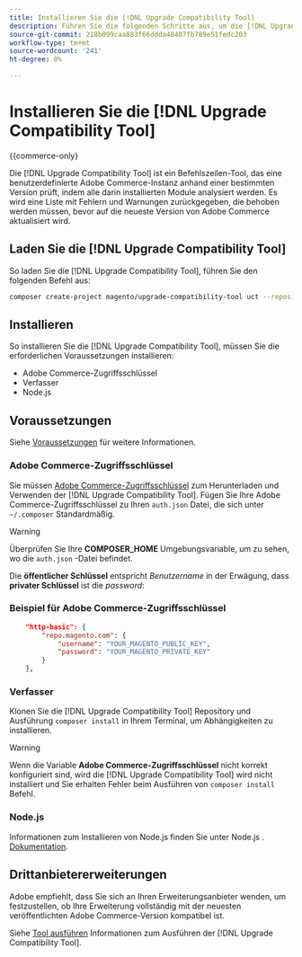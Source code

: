```yaml
---
title: Installieren Sie die [!DNL Upgrade Compatibility Tool]
description: Führen Sie die folgenden Schritte aus, um die [!DNL Upgrade Compatibility Tool] für Ihr Adobe Commerce-Projekt.
source-git-commit: 218b099caa883f66ddda48407fb789e51fedc203
workflow-type: tm+mt
source-wordcount: '241'
ht-degree: 0%

---
```



# Installieren Sie die [!DNL Upgrade Compatibility Tool]

{{commerce-only}

Die [!DNL Upgrade Compatibility Tool] ist ein Befehlszeilen-Tool, das eine benutzerdefinierte Adobe Commerce-Instanz anhand einer bestimmten Version prüft, indem alle darin installierten Module analysiert werden. Es wird eine Liste mit Fehlern und Warnungen zurückgegeben, die behoben werden müssen, bevor auf die neueste Version von Adobe Commerce aktualisiert wird.

## Laden Sie die [!DNL Upgrade Compatibility Tool]

So laden Sie die [!DNL Upgrade Compatibility Tool], führen Sie den folgenden Befehl aus:

```bash
composer create-project magento/upgrade-compatibility-tool uct --repository https://repo.magento.com
```

## Installieren

So installieren Sie die [!DNL Upgrade Compatibility Tool], müssen Sie die erforderlichen Voraussetzungen installieren:

* Adobe Commerce-Zugriffsschlüssel
* Verfasser
* Node.js

## Voraussetzungen

Siehe [Voraussetzungen](../upgrade-compatibility-tool/prerequisites.md) für weitere Informationen.

### Adobe Commerce-Zugriffsschlüssel

Sie müssen [Adobe Commerce-Zugriffsschlüssel](https://devdocs.magento.com/marketplace/sellers/profile-information.html#access-keys) zum Herunterladen und Verwenden der [!DNL Upgrade Compatibility Tool]. Fügen Sie Ihre Adobe Commerce-Zugriffsschlüssel zu Ihren `auth.json` Datei, die sich unter `~/.composer` Standardmäßig.

>[!WARNING]
>
>Überprüfen Sie Ihre **COMPOSER_HOME** Umgebungsvariable, um zu sehen, wo die `auth.json` -Datei befindet.

Die **öffentlicher Schlüssel** entspricht _Benutzername_ in der Erwägung, dass **privater Schlüssel** ist die _password_:

### Beispiel für Adobe Commerce-Zugriffsschlüssel

```json
    "http-basic": {
        "repo.magento.com": {
            "username": "YOUR_MAGENTO_PUBLIC_KEY",
            "password": "YOUR_MAGENTO_PRIVATE_KEY"
        }
    },
```

### Verfasser

Klonen Sie die [!DNL Upgrade Compatibility Tool] Repository und Ausführung `composer install` in Ihrem Terminal, um Abhängigkeiten zu installieren.

>[!WARNING]
>
>Wenn die Variable **Adobe Commerce-Zugriffsschlüssel** nicht korrekt konfiguriert sind, wird die [!DNL Upgrade Compatibility Tool] wird nicht installiert und Sie erhalten Fehler beim Ausführen von `composer install` Befehl.

### Node.js

Informationen zum Installieren von Node.js finden Sie unter Node.js . [Dokumentation](https://nodejs.dev/learn/how-to-install-nodejs).

## Drittanbietererweiterungen

Adobe empfiehlt, dass Sie sich an Ihren Erweiterungsanbieter wenden, um festzustellen, ob Ihre Erweiterung vollständig mit der neuesten veröffentlichten Adobe Commerce-Version kompatibel ist.

Siehe [Tool ausführen](../upgrade-compatibility-tool/run.md) Informationen zum Ausführen der [!DNL Upgrade Compatibility Tool].
